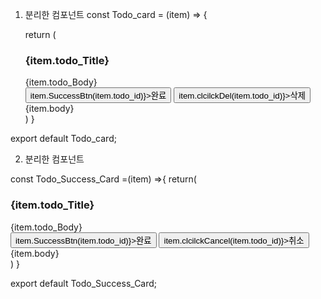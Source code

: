 1.  분리한 컴포넌트
    const Todo_card = (item) => {

    return (
    <div key={item.id} className='todo_Card_Style'>
    <div className="component-style">
    <h3>{item.todo_Title}</h3>
    <div className='todo_input_todo'>
    {item.todo_Body}
    </div>
    <div className='todo_btn'>
    <button type="button" className="btn btn-outline-primary" id="todo_success"onClick={()=>item.SuccessBtn(item.todo_id)}>완료</button>
    <button type="button" className="btn btn-outline-danger" id='todo_delete' onClick={() =>item.clcilckDel(item.todo_id)}>삭제</button>
    </div>
    {item.body}
    </div>
    </div>
    )
    }

export default Todo_card;

2. 분리한 컴포넌트

const Todo_Success_Card =(item) =>{
return(

<div key={item.id} className='todo_Card_Style'>
<div className="component-style">
<h3>{item.todo_Title}</h3>
<div className='todo_input_todo'>
{item.todo_Body}
</div>
<div className='todo_btn'>
<button type="button" className="btn btn-outline-primary" id="todo_success"onClick={()=>item.SuccessBtn(item.todo_id)}>완료</button>
<button type="button" className="btn btn-outline-danger" id='todo_delete' onClick={() =>item.clcilckCancel(item.todo_id)}>취소</button>
</div>
{item.body}
</div>
</div>
)
}

export default Todo_Success_Card;
